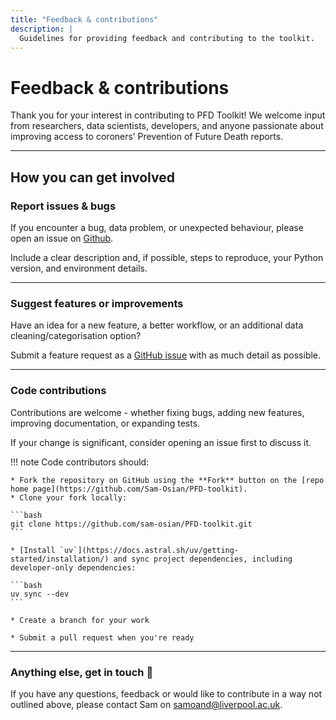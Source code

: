 ```yaml
---
title: "Feedback & contributions"
description: |
  Guidelines for providing feedback and contributing to the toolkit.
---
```


# Feedback & contributions

Thank you for your interest in contributing to PFD Toolkit! We welcome input from researchers, data scientists, developers, and anyone passionate about improving access to coroners’ Prevention of Future Death reports.

---

## How you can get involved

### Report issues & bugs 

If you encounter a bug, data problem, or unexpected behaviour, please open an issue on [Github](https://github.com/Sam-Osian/PFD-toolkit/issues).

Include a clear description and, if possible, steps to reproduce, your Python version, and environment details.

---

### Suggest features or improvements 

Have an idea for a new feature, a better workflow, or an additional data cleaning/categorisation option?

Submit a feature request as a [GitHub issue](https://github.com/Sam-Osian/PFD-toolkit/issues) with as much detail as possible.

---

### Code contributions

Contributions are welcome - whether fixing bugs, adding new features, improving documentation, or expanding tests.

If your change is significant, consider opening an issue first to discuss it.

!!! note
    Code contributors should: 

    * Fork the repository on GitHub using the **Fork** button on the [repo home page](https://github.com/Sam-Osian/PFD-toolkit).
    * Clone your fork locally:

    ```bash
    git clone https://github.com/sam-osian/PFD-toolkit.git
    ```

    * [Install `uv`](https://docs.astral.sh/uv/getting-started/installation/) and sync project dependencies, including developer-only dependencies:

    ```bash
    uv sync --dev
    ```

    * Create a branch for your work

    * Submit a pull request when you're ready


---

### Anything else, get in touch 💬

If you have any questions, feedback or would like to contribute in a way not outlined above, please contact Sam on samoand@liverpool.ac.uk.